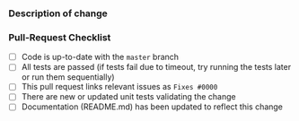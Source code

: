 <!--
  😀 Wonderful!  Thank you for opening a pull request for SAMPQuery.

  Please fill in the information below to expedite the review
  and (hopefully) merge of your change.

  If unsure about something.. just do as best as you're able,
  or contact me via email/linkedin/telegram.
-->

### Description of change

<!--
  Please be clear and concise what the change is intended to do,
  why this change is needed, and how you've verified that it
  corrects what you intended.

  In some cases it may be helpful to include the current behavior
  and the new behavior.

  If the change is related to an open issue, you can link it here.
  If you include `Fixes #0000` (replacing `0000` with the issue number)
  when this is merged it will automatically mark the issue as fixed and
  close it.
-->


### Pull-Request Checklist

<!--
  Please make sure to review and check all of the following.

  If an item is not applicable, you can add "N/A" to the end.
-->

- [ ] Code is up-to-date with the `master` branch
- [ ] All tests are passed (if tests fail due to timeout, try running the tests later or run them sequentially)
- [ ] This pull request links relevant issues as `Fixes #0000`
- [ ] There are new or updated unit tests validating the change
- [ ] Documentation (README.md) has been updated to reflect this change

<!--
  🎉 Thank you for contributing and making SAMPQuery even better!
-->
